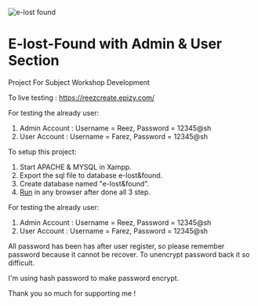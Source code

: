 ![e-lost found](https://user-images.githubusercontent.com/72819306/224063330-7d2b5211-9749-422b-bd18-882e949059af.png)
# E-lost-Found with Admin & User Section
Project For Subject Workshop Development

To live testing :
https://reezcreate.epizy.com/

For testing the already user: 
1. Admin Account : Username = Reez, Password = 12345@sh
2. User Account : Username = Farez, Password = 12345@sh

To setup this project:
1. Start APACHE & MYSQL in Xampp.
2. Export the sql file to database e-lost&found.
3. Create database named "e-lost&found".
4. [Run](http://localhost/e-lost&found/) in any browser after done all 3 step.

For testing the already user: 
1. Admin Account : Username = Reez, Password = 12345@sh
2. User Account : Username = Farez, Password = 12345@sh

All password has been has after user register, so please remember password because it cannot be recover. 
To unencrypt password back it so difficult.

I'm using hash password to make password encrypt.

Thank you so much for supporting me !
